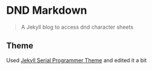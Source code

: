 # DND Markdown

> A Jekyll blog to access dnd character sheets

## Theme

Used [Jekyll Serial Programmer Theme](https://github.com/sharadcodes/jekyll-theme-serial-programmer.git) and edited it a bit 
